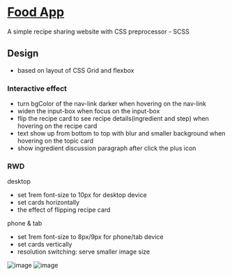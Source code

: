 # [Food App](https://venerable-narwhal-5c5c00.netlify.app)
A simple recipe sharing website with CSS preprocessor - SCSS

## Design
- based on layout of CSS Grid and flexbox

### Interactive effect 
- turn bgColor of the nav-link darker when hovering on the nav-link
- widen the input-box when focus on the input-box  
- flip the recipe card to see recipe details(ingredient and step) when hovering on the recipe card
- text show up from bottom to top with blur and smaller background when hovering on the topic card
- show ingredient discussion paragraph after click the plus icon

### RWD
desktop
- set 1rem font-size to 10px for desktop device
- set cards horizontally
- the effect of flipping recipe card

phone & tab
- set 1rem font-size to 8px/9px for phone/tab device
- set cards vertically
- resolution switching: serve smaller image size 

![image](https://github.com/jssffl/food/blob/main/FoodApp-1.gif)
![image](https://github.com/jssffl/food/blob/main/FoodApp-2.gif)





